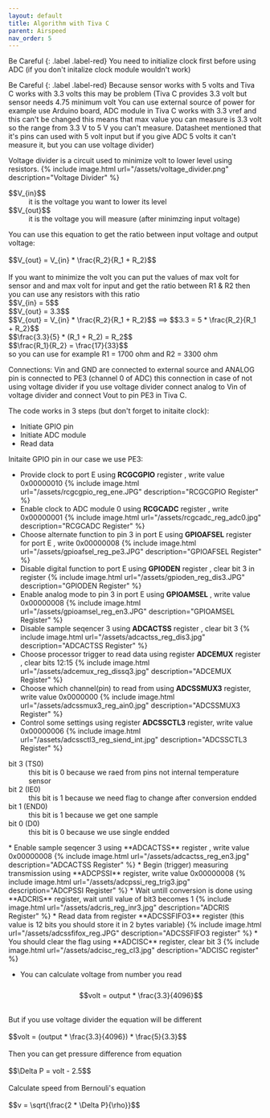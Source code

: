 ```yaml
---
layout: default
title: Algorithm with Tiva C
parent: Airspeed
nav_order: 5
---
```


Be Careful
{: .label .label-red}
You need to initialize clock first before using ADC (if you don't initalize clock module wouldn't work)

Be Careful
{: .label .label-red}
Because sensor works with 5 volts and Tiva C works with 3.3 volts this may be problem (Tiva C provides 3.3 volt but sensor needs 4.75 minimum volt You can use external source of power for example use Arduino board, ADC module in Tiva C works with 3.3 vref and this can't be changed this means that max value you can measure is 3.3 volt so the range from 3.3 V to 5 V you can't measure. Datasheet mentioned that it's pins can used with 5 volt input but if you give ADC 5 volts it can't measure it, but  you can use voltage divider)

Voltage divider is a circuit used to minimize volt to lower level using resistors.
{% include image.html url="/assets/voltage_divider.png" description="Voltage Divider" %}
<dl>
	<dt>$$V_{in}$$</dt>
	<dd>it is the voltage you want to lower its level</dd>
	<dt>$$V_{out}$$</dt>
	<dd>it is the voltage you will measure (after minimzing input voltage)</dd>
</dl> 
You can use this equation to get the ratio between input voltage and output voltage:
<br>
<br>
<span>$$V_{out} = V_{in} * \frac{R_2}{R_1 + R_2}$$</span>
<br>
<br>
If you want to minimize the volt you can put the values of max volt for sensor and and max volt for input and get the ratio between R1 & R2 then you can use any resistors with this ratio 
<br>
<span>$$V_{in} = 5$$</span>
<br>
<span>$$V_{out} = 3.3$$</span>
<br>
<span>$$V_{out} = V_{in} * \frac{R_2}{R_1 + R_2}$$</span> ==> <span>$$3.3 = 5 * \frac{R_2}{R_1 + R_2}$$</span>
<br>
<span>$$\frac{3.3}{5} * (R_1 + R_2) = R_2$$</span>
<br>
<span>$$\frac{R_1}{R_2} = \frac{17}{33}$$</span>
<br>
so you can use for example R1 = 1700 ohm and R2 = 3300 ohm

Connections: Vin and GND are connected to external source and ANALOG pin is connected to PE3 (channel 0 of ADC) this connection in case of not using voltage divider if you use voltage divider connect analog to Vin of voltage divider and connect Vout to pin PE3 in Tiva C.

The code works in 3 steps (but don't forget to initaite clock):
* Initiate GPIO pin
* Initiate ADC module
* Read data

Initaite GPIO pin in our case we use PE3:
* Provide clock to port E using **RCGCGPIO** register , write value 0x00000010
{% include image.html url="/assets/rcgcgpio_reg_ene.JPG" description="RCGCGPIO Register" %}
* Enable clock to ADC module 0 using **RCGCADC** register , write 0x00000001
{% include image.html url="/assets/rcgcadc_reg_adc0.jpg" description="RCGCADC Register" %}
* Choose alternate function to pin 3 in port E using **GPIOAFSEL** register for port E , write 0x00000008 
{% include image.html url="/assets/gpioafsel_reg_pe3.JPG" description="GPIOAFSEL Register" %}
* Disable digital function to port E using **GPIODEN** register ,  clear bit 3 in register
{% include image.html url="/assets/gpioden_reg_dis3.JPG" description="GPIODEN Register" %}
* Enable analog mode to pin 3 in port E using **GPIOAMSEL** , write value 0x00000008
{% include image.html url="/assets/gpioamsel_reg_en3.JPG" description="GPIOAMSEL Register" %}
* Disable sample seqencer 3 using **ADCACTSS** register , clear bit 3
{% include image.html url="/assets/adcactss_reg_dis3.jpg" description="ADCACTSS Register" %}
* Choose processor trigger to read data using register **ADCEMUX** register , clear bits 12:15
{% include image.html url="/assets/adcemux_reg_dissq3.jpg" description="ADCEMUX Register" %}
* Choose which channel(pin) to read from using **ADCSSMUX3** register, write value 0x0000000
{% include image.html url="/assets/adcssmux3_reg_ain0.jpg" description="ADCSSMUX3 Register" %}
* Control some settings using register **ADCSSCTL3** register, write value 0x00000006
{% include image.html url="/assets/adcssctl3_reg_siend_int.jpg" description="ADCSSCTL3 Register" %}
<dl>
	<dt>bit 3 (TS0)</dt>
	<dd>this bit is 0 because we raed from pins not internal temperature sensor</dd>
	<dt>bit 2 (IE0)</dt>
	<dd>this bit is 1 because we need flag to change after conversion endded</dd>
	<dt>bit 1 (END0)</dt>
	<dd>this bit is 1 because we get one sample</dd>
	<dt>bit 0 (D0)</dt>
	<dd>this bit is 0 because we use single endded</dd>
</dl>
* Enable sample seqencer 3 using **ADCACTSS** register , write value 0x00000008
{% include image.html url="/assets/adcactss_reg_en3.jpg" description="ADCACTSS Register" %}
* Begin (trigger) measuring transmission using **ADCPSSI** register, write value 0x00000008
{% include image.html url="/assets/adcpssi_reg_trig3.jpg" description="ADCPSSI Register" %}
* Wait untill conversion is done using **ADCRIS** register, wait until value of bit3 becomes 1
{% include image.html url="/assets/adcris_reg_inr3.jpg" description="ADCRIS Register" %}
* Read data from register **ADCSSFIFO3** register (this value is 12 bits you should store it in 2 bytes variable)
{% include image.html url="/assets/adcssfifox_reg.JPG" description="ADCSSFIFO3 register" %}
* You should clear the flag using **ADCISC** register, clear bit 3
{% include image.html url="/assets/adcisc_reg_cl3.jpg" description="ADCISC register" %}

* You can calculate voltage from number you read
<br><br>
<span>$$volt = output * \frac{3.3}{4096}$$</span> 
<br>
But if you use voltage divider the equation will be different
<br><br>
<span>$$volt = (output * \frac{3.3}{4096}) * \frac{5}{3.3}$$</span>
<br><br>
Then you can get pressure difference from equation
<br><br>
<span>$$\Delta P = volt - 2.5$$</span>
<br><br>
Calculate speed from Bernouli's equation
<br><br>
<span>$$v = \sqrt{\frac{2 * \Delta P}{\rho}}$$</span>



<script type="text/javascript" async
  src="https://cdnjs.cloudflare.com/ajax/libs/mathjax/2.7.5/MathJax.js?config=TeX-MML-AM_CHTML">
</script>